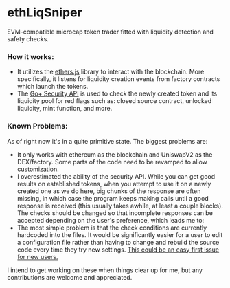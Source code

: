 # ethLiqSniper
EVM-compatible microcap token trader fitted with liquidity detection and safety checks.

### How it works:
  - It utilizes the [ethers.js](https://docs.ethers.org/v6/) library to interact with the blockchain. More specifically, it listens for liquidity creation events from factory contracts which launch the tokens.
  - The [Go+ Security API](https://docs.gopluslabs.io/reference/api-overview) is used to check the newly created token and its liquidity pool for red flags such as: closed source contract, unlocked liquidity, mint function, and more.



### Known Problems:

As of right now it's in a quite primitive state. The biggest problems are:
  - It only works with ethereum as the blockchain and UniswapV2 as the DEX/factory. Some parts of the code need to be revamped to allow customization.
  - I overestimated the ability of the security API. While you can get good results on established tokens, when you attempt to use it on a newly created one as we do here, big chunks of the response are often missing, in which case the program keeps making calls until a good response is received (this usually takes awhile, at least a couple blocks). The checks should be changed so that incomplete responses can be accepted depending on the user's preference, which leads me to:
  - The most simple problem is that the check conditions are currently hardcoded into the files. It would be significantly easier for a user to edit a configuration file rather than having to change and rebuild the source code every time they try new settings. <ins>This could be an easy first issue for new users.<ins/>

I intend to get working on these when things clear up for me, but any contributions are welcome and appreciated.
